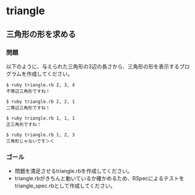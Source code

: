 # triangle

## 三角形の形を求める

### 問題

以下のように、与えられた三角形の3辺の長さから、三角形の形を表示するプログラムを作成してください。


```shell
$ ruby triangle.rb 2, 3, 4
不等辺三角形ですね！

$ ruby triangle.rb 2, 2, 1
二等辺三角形ですね！

$ ruby triangle.rb 1, 1, 1
正三角形ですね！

$ ruby triangle.rb 1, 2, 3
三角形じゃないです＞＜
```

### ゴール

* 問題を満足させるtriangle.rbを作成してください。
* triangle.rbがきちんと動いているか確かめるため、RSpecによるテストをtriangle_spec.rbとして作成してください。
